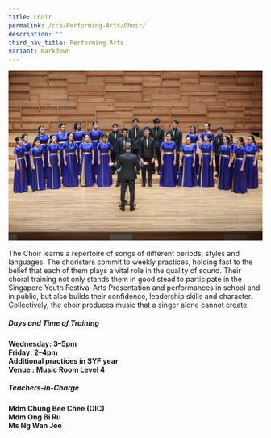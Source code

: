 ```yaml
---
title: Choir
permalink: /cca/Performing-Arts/Choir/
description: ""
third_nav_title: Performing Arts
variant: markdown
---
```

![](/images/2023images/CCAs%202023/choir%202023.jpg)


The Choir learns a repertoire of songs of different periods, styles and languages. The choristers commit to weekly practices, holding fast to the belief that each of them plays a vital role in the quality of sound. Their choral training not only stands them in good stead to participate in the Singapore Youth Festival Arts Presentation and performances in school and in public, but also builds their confidence, leadership skills and character. Collectively, the choir produces music that a singer alone cannot create.&nbsp;

  

<h5>Days and Time of Training</h5>

**Wednesday: 3–5pm  <br>
Friday: 2–4pm  <br>
Additional practices in SYF year <br>
Venue : Music Room Level 4**

  

<h5>Teachers-in-Charge</h5>

**Mdm Chung Bee Chee (OIC) <br>
Mdm Ong Bi Ru &nbsp;<br>
Ms Ng Wan Jee**